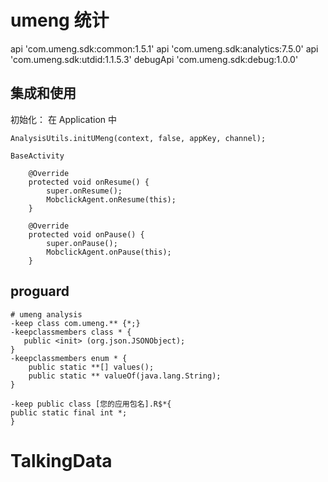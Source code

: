 

# umeng 统计

api 'com.umeng.sdk:common:1.5.1'
api 'com.umeng.sdk:analytics:7.5.0'
api 'com.umeng.sdk:utdid:1.1.5.3'
debugApi 'com.umeng.sdk:debug:1.0.0'


## 集成和使用

初始化： 在 Application 中

```
AnalysisUtils.initUMeng(context, false, appKey, channel);
```

`BaseActivity`

```
    @Override
    protected void onResume() {
        super.onResume();
        MobclickAgent.onResume(this);
    }

    @Override
    protected void onPause() {
        super.onPause();
        MobclickAgent.onPause(this);
    }
```

## proguard

```
# umeng analysis
-keep class com.umeng.** {*;}
-keepclassmembers class * {
   public <init> (org.json.JSONObject);
}
-keepclassmembers enum * {
    public static **[] values();
    public static ** valueOf(java.lang.String);
}

-keep public class [您的应用包名].R$*{
public static final int *;
}
```

# TalkingData


